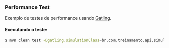 ### Performance Test

Exemplo de testes de performance usando [Gatling](https://gatling.io/).

#### Executando o teste:

```sh
$ mvn clean test -Dgatling.simulationClass=br.com.treinamento.api.simulation.UserSimulation
```